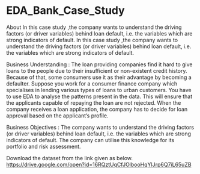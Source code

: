 # EDA_Bank_Case_Study
About In this case study ,the company wants to understand the driving factors (or driver variables) behind loan default, i.e. the variables which are strong indicators of default.
In this case study ,the company wants to understand the driving factors (or driver variables) behind loan default, i.e. the variables which are strong indicators of default.

Business Understanding : The loan providing companies find it hard to give loans to the people due to their insufficient or non-existent credit history. Because of that, some consumers use it as their advantage by becoming a defaulter. Suppose you work for a consumer finance company which specialises in lending various types of loans to urban customers. You have to use EDA to analyse the patterns present in the data. This will ensure that the applicants capable of repaying the loan are not rejected. When the company receives a loan application, the company has to decide for loan approval based on the applicant’s profile.

Business Objectives : The company wants to understand the driving factors (or driver variables) behind loan default, i.e. the variables which are strong indicators of default. The company can utilise this knowledge for its portfolio and risk assessment.

Download the dataset from the link given as below. 
https://drive.google.com/open?id=16RQztUqCfJOlbooHqYlJrp6Q7iL65uZB

